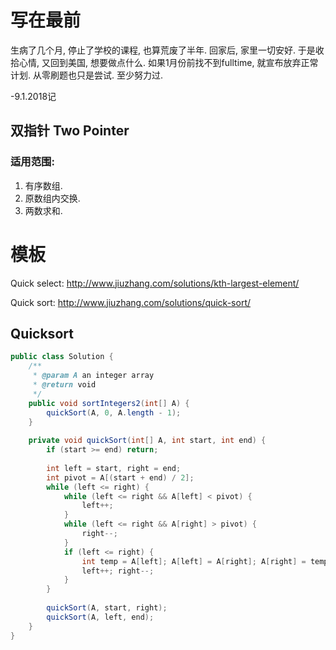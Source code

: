 # 写在最前

生病了几个月, 停止了学校的课程, 也算荒废了半年. 回家后, 家里一切安好. 
于是收拾心情, 又回到美国, 想要做点什么. 如果1月份前找不到fulltime, 就宣布放弃正常计划. 
从零刷题也只是尝试. 至少努力过.

-9.1.2018记


## 双指针 Two Pointer

### 适用范围: 

1. 有序数组.
2. 原数组内交换.
3. 两数求和.


# 模板

Quick select:
http://www.jiuzhang.com/solutions/kth-largest-element/

Quick sort:
http://www.jiuzhang.com/solutions/quick-sort/

## Quicksort

````java
public class Solution {
    /**
     * @param A an integer array
     * @return void
     */
    public void sortIntegers2(int[] A) {
        quickSort(A, 0, A.length - 1);
    }
    
    private void quickSort(int[] A, int start, int end) {
        if (start >= end) return;
        
        int left = start, right = end;
        int pivot = A[(start + end) / 2];
        while (left <= right) {
            while (left <= right && A[left] < pivot) {
                left++;
            }
            while (left <= right && A[right] > pivot) {
                right--;
            }
            if (left <= right) {
                int temp = A[left]; A[left] = A[right]; A[right] = temp;
                left++; right--;
            }
        }
        
        quickSort(A, start, right);
        quickSort(A, left, end);
    }
}
````